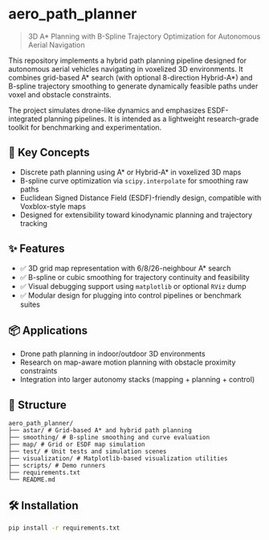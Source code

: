 # aero_path_planner

> 3D A* Planning with B-Spline Trajectory Optimization for Autonomous Aerial Navigation

This repository implements a hybrid path planning pipeline designed for autonomous aerial vehicles navigating in voxelized 3D environments. It combines grid-based A* search (with optional 8-direction Hybrid-A*) and B-spline trajectory smoothing to generate dynamically feasible paths under voxel and obstacle constraints.

The project simulates drone-like dynamics and emphasizes ESDF-integrated planning pipelines. It is intended as a lightweight research-grade toolkit for benchmarking and experimentation.

## 🧠 Key Concepts

- Discrete path planning using A* or Hybrid-A* in voxelized 3D maps
- B-spline curve optimization via `scipy.interpolate` for smoothing raw paths
- Euclidean Signed Distance Field (ESDF)-friendly design, compatible with Voxblox-style maps
- Designed for extensibility toward kinodynamic planning and trajectory tracking

## ✨ Features

- ✅ 3D grid map representation with 6/8/26-neighbour A* search
- ✅ B-spline or cubic smoothing for trajectory continuity and feasibility
- ✅ Visual debugging support using `matplotlib` or optional `RViz` dump
- ✅ Modular design for plugging into control pipelines or benchmark suites

## 📦 Applications

- Drone path planning in indoor/outdoor 3D environments
- Research on map-aware motion planning with obstacle proximity constraints
- Integration into larger autonomy stacks (mapping + planning + control)

## 📂 Structure
```
aero_path_planner/
├── astar/ # Grid-based A* and hybrid path planning
├── smoothing/ # B-spline smoothing and curve evaluation
├── map/ # Grid or ESDF map simulation
├── test/ # Unit tests and simulation scenes
├── visualization/ # Matplotlib-based visualization utilities
├── scripts/ # Demo runners
├── requirements.txt
└── README.md
```

## 🛠️ Installation

```bash
pip install -r requirements.txt
```
